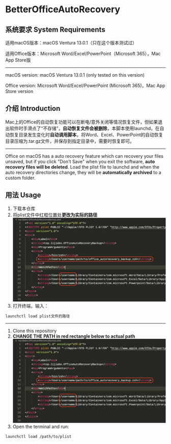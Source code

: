 # BetterOfficeAutoRecovery

## 系统要求 System Requirements
适用macOS版本：macOS Ventura 13.0.1（只在这个版本测试过）

适用Office版本：Microsoft Word/Excel/PowerPoint（Microsoft 365），Mac App Store版

---
macOS version: macOS Ventura 13.0.1 (only tested on this version)

Office version: Microsoft Word/Excel/PowerPoint (Microsoft 365)，Mac App Store version

## 介绍 Introduction
 Mac上的Office的自动恢复功能可以在断电/意外关闭等情况恢复文件，但如果退出软件时手滑点了“不存储”，**自动恢复文件会被删除**，本脚本使用launchd，在自动恢复目录发生变化时**自动调用脚本**，将Word、Excel、PowerPoint的自动恢复目录压缩为.tar.gz文件，并保存到指定目录中，需要时恢复即可。

---
 Office on macOS has a auto recovery feature which can recovery your files unsaved, but if you click "Don't Save" when you exit the software, **auto recovery files will be deleted**. Load the plist file to launchd and when the auto recovery directories change, they will be **automatically archived** to a custom folder.

 ## 用法 Usage
 1. 下载本仓库
 2. 将plist文件中红框位置处**更改为实际的路径**
    ![img/plist.png](img/plist.png)
 3. 打开终端，输入：
```zsh
launchctl load plist文件的路径
```
---
1. Clone this repository
2. **CHANGE THE PATH in red rectangle below to actual path**
   ![img/plist.png](img/plist.png)
3. Open the terminal and run:
```zsh
launchctl load /path/to/plist
```